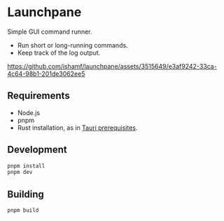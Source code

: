 # Launchpane

Simple GUI command runner.

- Run short or long-running commands.
- Keep track of the log output.

https://github.com/ishamf/launchpane/assets/3515649/e3af9242-33ca-4c64-98b1-201de3062ee5

## Requirements

- Node.js
- pnpm
- Rust installation, as in [Tauri prerequisites](https://tauri.app/v1/guides/getting-started/prerequisites).

## Development

```sh
pnpm install
pnpm dev
```

## Building

```sh
pnpm build
```
